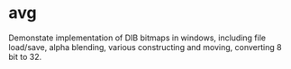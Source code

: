 # avg
Demonstate implementation of DIB bitmaps in windows, including file load/save, alpha blending, various constructing and moving, 
converting 8 bit to 32.